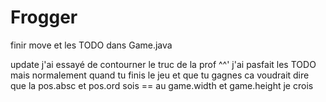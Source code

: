 # Frogger

finir move
et les TODO dans Game.java

update j'ai essayé de contourner le truc de la prof ^^'
j'ai pasfait les TODO mais normalement quand tu finis le jeu et que tu gagnes ca voudrait dire que la pos.absc et pos.ord sois == au game.width et game.height je crois

